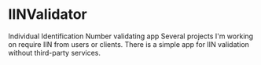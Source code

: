 # IINValidator
Individual Identification Number validating app
Several projects I'm working on require IIN from users or clients. There is a simple app for IIN validation without third-party services. 
